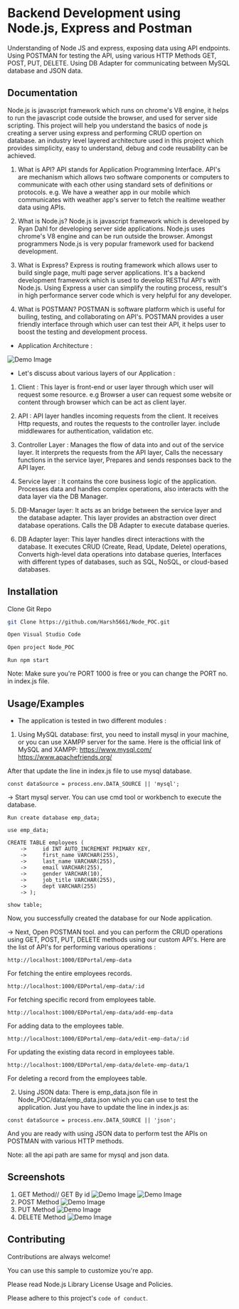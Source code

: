 
# Backend Development using Node.js, Express and Postman

Understanding of Node JS and express, exposing data using API endpoints. Using POSTMAN for testing the API, using various HTTP Methods GET, POST, PUT, DELETE. Using DB Adapter for communicating between MySQL database and JSON data.



## Documentation

Node.js is javascript framework which runs on chrome's V8 engine, it helps to run the javascript code outside the browser, and used for server side scripting. This project will help you understand the basics of node js creating a server using express and performing CRUD opertion on database. an industry level layered architecture used in this project which provides simplicity, easy to understand, debug and code reusability can be achieved.

1. What is API?
API stands for Application Programming Interface. API's are mechanism which allows two software components or computers to communicate with each other using standard sets of definitions or protocols. e.g. We have a weather app in our mobile which communicates with weather app's server to fetch the realtime weather data using APIs.

2. What is Node.js?
Node.js is javascript framework which is developed by Ryan Dahl for developing server side applications. Node.js uses chrome's V8 engine and can be run outside the browser. Amongst programmers Node.js is very popular framework used for backend development.

3. What is Express?
Express is routing framework which allows user to build single page, multi page server applications. It's a backend development framework which is used to develop RESTful API's with Node.js. Using Express a user can simplify the routing process, result's in high performance server code which is very helpful for any developer.

4. What is POSTMAN?
POSTMAN is software platform which is useful for builing, testing, and collaborating on API's. POSTMAN provides a user friendly interface through which user can test their API, it helps user to boost the testing and development process.

* Application Architecture :

![Demo Image](demo/node_arch.png)

* Let's discuss about various layers of our Application :
1) Client : This layer is front-end or user layer through which user will request some resource. e.g Browser a user can request some website or content through browser which can be act as client layer.

2. API : API layer handles incoming requests from the client. It receives Http requests, and routes the requests to the controller layer. include middlewares for authentication, validation etc. 

3. Controller Layer :
Manages the flow of data into and out of the service layer. It interprets the requests from the API layer, Calls the necessary functions in the service layer, Prepares and sends responses back to the API layer.

4. Service layer : It contains the core business logic of the application. Processes data and handles complex operations, also interacts with the data layer via the DB Manager. 

5. DB-Manager layer: 
It acts as an bridge between the service layer and the database adapter. This layer provides an abstraction over direct database operations. Calls the DB Adapter to execute database queries.

6. DB Adapter layer: This layer handles direct interactions with the database. It executes CRUD (Create, Read, Update, Delete) operations, Converts high-level data operations into database queries, Interfaces with different types of databases, such as SQL, NoSQL, or cloud-based databases.

## Installation

Clone Git Repo

```bash
git Clone https://github.com/Harsh5661/Node_POC.git

```
```bash
Open Visual Studio Code
```
```bash
Open project Node_POC
```
```
Run npm start
```
Note: Make sure you're PORT 1000 is free or you can change the PORT no. in index.js file.
## Usage/Examples

* The application is tested in two different modules :
1. Using MySQL database:
first, you need to install mysql in your machine, or you can use XAMPP server for the same. Here is the official link of MySQL and XAMPP:
https://www.mysql.com/
https://www.apachefriends.org/

After that update the line in index.js file to use mysql database.
```
const dataSource = process.env.DATA_SOURCE || 'mysql';
```
-> Start mysql server. You can use cmd tool or workbench to execute the database.
```
Run create database emp_data;
```
```
use emp_data;
```
```
CREATE TABLE employees (
    ->     id INT AUTO_INCREMENT PRIMARY KEY,
    ->     first_name VARCHAR(255),
    ->     last_name VARCHAR(255),
    ->     email VARCHAR(255),
    ->     gender VARCHAR(10),
    ->     job_title VARCHAR(255),
    ->     dept VARCHAR(255)
    -> );
```
```
show table;
```
Now, you successfully created the database for our Node application. 

-> Next, Open POSTMAN tool. and you can perform the CRUD operations using GET, POST, PUT, DELETE methods using our custom API's.
Here are the list of API's for performing various operations :
```
http://localhost:1000/EDPortal/emp-data
```
For fetching the entire employees records.
```
http://localhost:1000/EDPortal/emp-data/:id
```
For fetching specific record from employees table.
```
http://localhost:1000/EDPortal/emp-data/add-emp-data
```
For adding data to the employees table.
```
http://localhost:1000/EDPortal/emp-data/edit-emp-data/:id
```
For updating the existing data record in employees table.
```
http://localhost:1000/EDPortal/emp-data/delete-emp-data/1
```
For deleting a record from the employees table.

2. Using JSON data:
There is emp_data.json file in Node_POC/data/emp_data.json which you can use to test the application.
Just you have to update the line in index.js as:
```
const dataSource = process.env.DATA_SOURCE || 'json';
```
And you are ready with using JSON data to perform test the APIs on POSTMAN with various HTTP methods. 

Note: all the api path are same for mysql and json data.
## Screenshots
1. GET Method// GET By id
   ![Demo Image](demo/get_method.PNG)
   ![Demo Image](demo/get_by_id.PNG)
2. POST Method
   ![Demo Image](demo/post_method.PNG)
3. PUT Method
   ![Demo Image](demo/post_method.PNG)
4. DELETE Method
   ![Demo Image](demo/delete_method.PNG)

## Contributing

Contributions are always welcome!

You can use this sample to customize you're app.

Please read Node.js Library License Usage and Policies.

Please adhere to this project's `code of conduct`.

